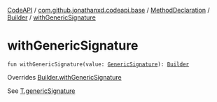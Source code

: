 [CodeAPI](../../../index.md) / [com.github.jonathanxd.codeapi.base](../../index.md) / [MethodDeclaration](../index.md) / [Builder](index.md) / [withGenericSignature](.)

# withGenericSignature

`fun withGenericSignature(value: `[`GenericSignature`](../../../com.github.jonathanxd.codeapi.generic/-generic-signature/index.md)`): `[`Builder`](index.md)

Overrides [Builder.withGenericSignature](../../-generic-signature-holder/-builder/with-generic-signature.md)

See [T.genericSignature](#)

